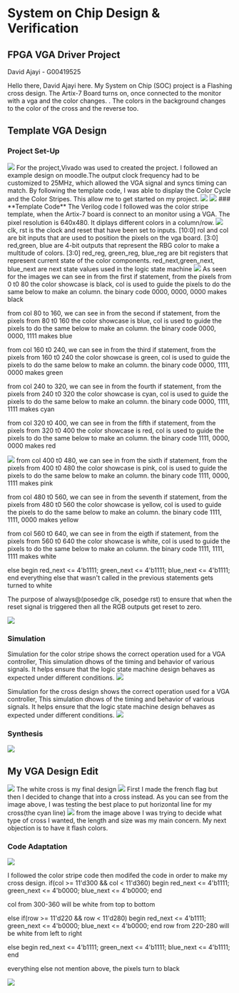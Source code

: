 # System on Chip Design & Verification
## **FPGA VGA Driver Project**
David Ajayi - G00419525

Hello there, David Ajayi here. My System on Chip (SOC) project is a Flashing cross design. The Artix-7 Board turns on, once connected to the monitor with a vga and the color changes. . The colors in the background changes to the color of the cross and the reverse too.

## **Template VGA Design**
### **Project Set-Up**
<img src="docs/assets/images/clock.png">
For the project,Vivado was used to created the project. I followed an example design on moodle.The output clock frequency had to be customized to 25MHz, which allowed the VGA signal and syncs timing can match. By following the template code, I was able to display the Color Cycle and the Color Stripes. This allow me to get started on my project.

<img src="docs/assets/images/vgasyncpart1.png">


<img src="https://raw.githubusercontent.com/melgineer/fpga-vga-verilog/main/docs/assets/images/VGAPrjSum.png">
### **Template Code**
The Verilog code I followed was the color stripe template, when the Artix-7 board is connect to an monitor using a VGA. The pixel resolution is 640x480. It diplays different colors in a column/row. 

<img src="docs/assets/images/cs1.png">
clk, rst is the clock and reset that have been set to inputs.
[10:0] rol and col are bit inputs that are used to position the pixels on the vga board.
[3:0] red,green, blue are 4-bit outputs that represent the RBG color to make a multitude of colors.
[3:0] red_reg, green_reg, blue_reg are bit registers that represent current state of the color components. red_next,green_next, blue_next are next state values used in the logic state machine 
<img src="docs/assets/images/cs2.png">
As seen for the images we can see in from the first if statement, from the pixels from 0 t0 80 the color showcase is black, col is used to guide the pixels to do the same below to make an column.
the binary code 0000, 0000, 0000 makes black

from col 80 to 160, we can see in from the second if statement, from the pixels from 80 t0 160 the color showcase is blue, col is used to guide the pixels to do the same below to make an column.
the binary code 0000, 0000, 1111 makes blue

from col 160 t0 240, we can see in from the third if statement, from the pixels from 160 t0 240 the color showcase is green, col is used to guide the pixels to do the same below to make an column.
the binary code 0000, 1111, 0000 makes green

from col 240 to 320, we can see in from the fourth if statement, from the pixels from 240 t0 320 the color showcase is cyan, col is used to guide the pixels to do the same below to make an column.
the binary code 0000, 1111, 1111 makes cyan

from col 320 t0 400, we can see in from the fifth if statement, from the pixels from 320 t0 400 the color showcase is red, col is used to guide the pixels to do the same below to make an column.
the binary code 1111, 0000, 0000 makes red

<img src="docs/assets/images/cs3.png">
from col 400 t0 480, we can see in from the sixth if statement, from the pixels from 400 t0 480 the color showcase is pink, col is used to guide the pixels to do the same below to make an column.
the binary code 1111, 0000, 1111 makes pink

from col 480 t0 560, we can see in from the seventh if statement, from the pixels from 480 t0 560 the color showcase is yellow, col is used to guide the pixels to do the same below to make an column.
the binary code 1111, 1111, 0000 makes yellow

from col 560 t0 640, we can see in from the eigth if statement, from the pixels from 560 t0 640 the color showcase is white, col is used to guide the pixels to do the same below to make an column.
the binary code 1111, 1111, 1111 makes white

else begin 
red_next <= 4'b1111;
green_next <= 4'b1111;
blue_next <= 4'b1111;
end
everything else that wasn't called in the previous statements gets turned to white

The purpose of always@(posedge clk, posedge rst) to ensure that when the reset signal is triggered then all the RGB outputs get reset to zero.
 
<img src="docs/assets/images/cs4.png">

### **Simulation**
Simulation for the color stripe shows the correct operation used for a VGA controller, This simulation dhows of the timing and behavior of various signals. It helps ensure that the logic state machine design behaves as expected under different conditions.
<img src="docs/assets/images/colorstripe.png">

Simulation for the cross design shows the correct operation used for a VGA controller, This simulation dhows of the timing and behavior of various signals. It helps ensure that the logic state machine design behaves as expected under different conditions.
<img src="docs/assets/images/cross.png">

### **Synthesis**
<img src="docs/assets/images/implemented design.png">

## **My VGA Design Edit**
<img src="docs/assets/images/IMG20241202170127.jpg">
The white cross is my final design

<img src="docs/assets/images/IMG20241125173517.jpg">
First I made the french flag but then I decided to change that into a cross instead. As you can see from the image above, I was testing the best place to put horizontal line for my cross(the cyan line)
<img src="docs/assets/images/IMG20241202175738.jpg">
from the image above I was trying to decide what type of cross I wanted, the length and size was my main concern.
My next objection is to have it flash colors. 

### **Code Adaptation**
<img src="docs/assets/images/crosscode.png">

I followed the color stripe code then modifed the code in order to make my cross design.
if(col >= 11'd300 && col < 11'd360) begin
red_next <= 4'b1111;
green_next <= 4'b0000;
blue_next <= 4'b0000;
end

col from 300-360 will be white from top to bottom

else if(row >= 11'd220 && row < 11'd280) begin
    red_next <= 4'b1111;
    green_next <= 4'b0000;
    blue_next <= 4'b0000;
end
row from 220-280 will be white from left to right

else begin
    red_next <= 4'b1111;
    green_next <= 4'b1111;
    blue_next <= 4'b1111;
end

everything else not mention above, the pixels turn to black



<img src="https://raw.githubusercontent.com/melgineer/fpga-vga-verilog/main/docs/assets/images/VGAPrjSrcs.png">
